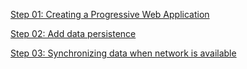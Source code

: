 [Step 01: Creating a Progressive Web Application](./wwwroot/Step01/README.md)

[Step 02: Add data persistence](./wwwroot/Step02/README.md)

[Step 03: Synchronizing data when network is available](./wwwroot/Step03/README.md)
